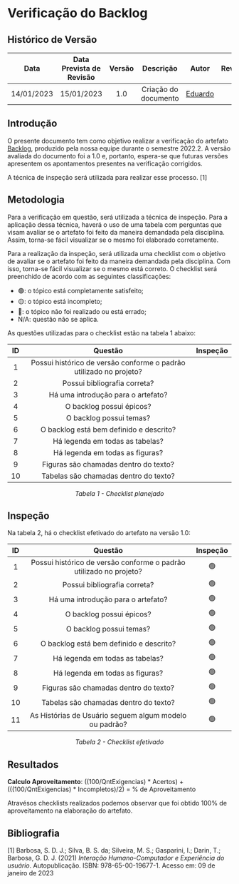 # Verificação do Backlog
## <a>Histórico de Versão</a>
|Data|Data Prevista de Revisão|Versão|Descrição|Autor|Revisor|
| :----------: |:-----------:| :------: | :-----------: | :---------: |:---------: |
|14/01/2023|15/01/2023|1.0|Criação do documento| [Eduardo](https://github.com/edudsan) | - |

## <a>Introdução</a>
O presente documento tem como objetivo realizar a verificação do artefato [Backlog](../../Modelagem/Agil/BacklogDoProduto.md), produzido pela nossa equipe durante o semestre 2022.2. A versão avaliada do documento foi a 1.0 e, portanto, espera-se que futuras versões apresentem os apontamentos presentes na verificação corrigidos.

A técnica de inspeção será utilizada para realizar esse processo. [1]

## <a>Metodologia</a>
Para a verificação em questão, será utilizada a técnica de inspeção. Para a aplicação dessa técnica, haverá o uso de uma tabela com perguntas que visam avaliar se o artefato foi feito da maneira demandada pela disciplina. Assim, torna-se fácil visualizar se o mesmo foi elaborado corretamente.

Para a realização da inspeção, será utilizada uma checklist com o objetivo de avaliar se o artefato foi feito da maneira demandada pela disciplina. Com isso, torna-se fácil visualizar se o mesmo está correto. O checklist será preenchido de acordo com as seguintes classificações:

* 🟢: o tópico está completamente satisfeito;
* 🟡: o tópico está incompleto;
* 🔴: o tópico não foi realizado ou está errado;
* N/A: questão não se aplica.

As questões utilizadas para o checklist estão na tabela 1 abaixo:

<center>

|ID|Questão|Inspeção|
| :-: | :----------: | :------: |
|1|Possui histórico de versão conforme o padrão utilizado no projeto?||
|2|Possui bibliografia correta?||
|3|Há uma introdução para o artefato?||
|4|O backlog possui épicos?||
|5|O backlog possui temas? ||
|6|O backlog está bem definido e descrito?||
|7|Há legenda em todas as tabelas?||
|8|Há legenda em todas as figuras?||
|9|Figuras são chamadas dentro do texto?||
|10|Tabelas são chamadas dentro do texto?||
  
*Tabela 1 - Checklist planejado*

</center>

## <a>Inspeção</a>

Na tabela 2, há o checklist efetivado do artefato na versão 1.0:

<center>

|ID|Questão|Inspeção|
| :-: | :----------: | :------: |
|1|Possui histórico de versão conforme o padrão utilizado no projeto?|🟢|
|2|Possui bibliografia correta?|🟢|
|3|Há uma introdução para o artefato?|🟢|
|4|O backlog possui épicos?|🟢|
|5|O backlog possui temas? |🟢|
|6|O backlog está bem definido e descrito?|🟢|
|7|Há legenda em todas as tabelas?|🟢|
|8|Há legenda em todas as figuras?|🟢|
|9|Figuras são chamadas dentro do texto?|🟢|
|10|Tabelas são chamadas dentro do texto?|🟢|
|11|As Histórias de Usuário seguem algum modelo ou padrão?|🟢|
  
*Tabela 2 - Checklist efetivado*

</center>

## <a>Resultados</a>
<a>**Calculo Aproveitamento**</a>: ((100/QntExigencias) * Acertos) + (((100/QntExigencias) * Incompletos)/2) = % de Aproveitamento

Atravésos checklists realizados podemos observar que foi obtido 100% de aproveitamento na elaboração do artefato.

## <a>Bibliografia</a>

[1] Barbosa, S. D. J.; Silva, B. S. da; Silveira, M. S.; Gasparini, I.; Darin, T.; Barbosa, G. D. J. (2021) _Interação Humano-Computador e Experiência do usuário_. Autopublicação. ISBN: 978-65-00-19677-1. Acesso em: 09 de janeiro de 2023
